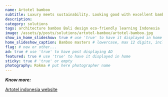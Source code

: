 ```yaml
---
name: Artotel bamboo
subtitle: Luxury meets sustainability. Looking good with excellent bamboo architecture in Sanur, Bali.
description:
category: solutions
tags: architecture bamboo Bali design eco-friendly learning Indonesia
image: /assets/p/posts/solutions/artotel-bamboo/artotel-bamboo.jpg
show_in_home_slideshow: true # use 'true' to have it displayed in home slideshow
home_slideshow_caption: Bamboo masters # lowercase, max 12 digits, including spaces
flag: # new or other...
ad: true # use 'true' to have post displaying AD
featured: true # use 'true' to have it displayed in home
sticky: true # 'true' or empty
photography: Rokma # put here photographer name
---
```




**_Know more:_**

[Artotel indonesia website](https://www.artotelindonesia.com/)
